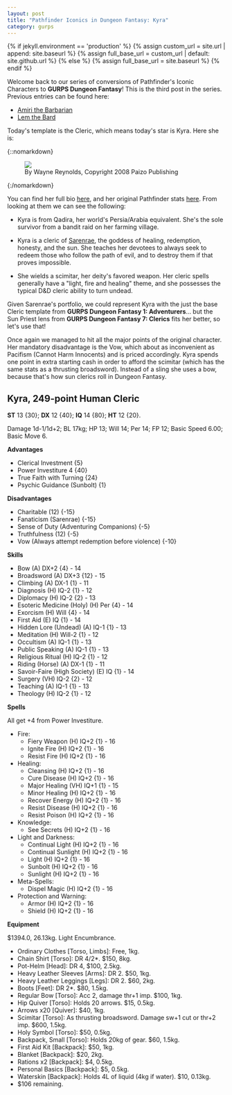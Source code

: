 ```yaml
---
layout: post
title: "Pathfinder Iconics in Dungeon Fantasy: Kyra"
category: gurps
---
```


  {% if jekyll.environment == 'production' %}
  {% assign custom_url = site.url | append: site.baseurl %}
  {% assign full_base_url = custom_url | default: site.github.url %}
  {% else %}
  {% assign full_base_url = site.baseurl %}
  {% endif %}

Welcome back to our series of conversions of Pathfinder's Iconic Characters to
**GURPS Dungeon Fantasy**! This is the third post in the series. Previous
entries can be found here:

- [Amiri the Barbarian][4]
- [Lem the Bard][5]

Today's template is the Cleric, which means today's
star is Kyra. Here she is:

{::nomarkdown}
<figure>
  <img src="{{ "/assets/Kyra.jpg" | prepend: full_base_url }}"/>
  <figcaption>By Wayne Reynolds, Copyright 2008 Paizo Publishing</figcaption>
</figure>
{:/nomarkdown}

You can find her full bio [here][1], and her original Pathfinder
stats [here][2]. From looking at them we can see the following:

* Kyra is from Qadira, her world's Persia/Arabia equivalent. She's the sole
  survivor from a bandit raid on her farming village.

* Kyra is a cleric of [Sarenrae][3], the goddess of healing, redemption,
  honesty, and the sun. She teaches her devotees to always seek to redeem those
  who follow the path of evil, and to destroy them if that proves impossible.

* She wields a scimitar, her deity's favored weapon. Her cleric spells generally
  have a "light, fire and healing" theme, and she possesses the typical D&D
  cleric ability to turn undead.

Given Sarenrae's portfolio, we could represent Kyra with the just the base
Cleric template from **GURPS Dungeon Fantasy 1: Adventurers**... but the Sun
Priest lens from **GURPS Dungeon Fantasy 7: Clerics** fits her better, so
let's use that!

Once again we managed to hit all the major points of the original character. Her
mandatory disadvantage is the Vow, which about as inconvenient as Pacifism
(Cannot Harm Innocents) and is priced accordingly. Kyra spends one point in
extra starting cash in order to afford the scimitar (which has the same stats as
a thrusting broadsword). Instead of a sling she uses a bow, because that's how
sun clerics roll in Dungeon Fantasy.

## Kyra, 249-point Human Cleric

**ST** 13 {30}; **DX** 12 {40}; **IQ** 14 {80}; **HT** 12 {20}.

Damage 1d-1/1d+2; BL 17kg; HP 13; Will 14; Per 14; FP 12; Basic Speed 6.00;
Basic Move 6.

**Advantages**

- Clerical Investment {5}
- Power Investiture 4 {40}
- True Faith with Turning {24}
- Psychic Guidance (Sunbolt) {1}

**Disadvantages**

- Charitable (12) {-15}
- Fanaticism (Sarenrae) {-15}
- Sense of Duty (Adventuring Companions) {-5}
- Truthfulness (12) {-5}
- Vow (Always attempt redemption before violence) {-10}

**Skills**

- Bow (A) DX+2 {4} - 14
- Broadsword (A) DX+3 {12} - 15
- Climbing (A) DX-1 {1} - 11
- Diagnosis (H) IQ-2 {1} - 12
- Diplomacy (H) IQ-2 {2} - 13
- Esoteric Medicine (Holy) (H) Per {4} - 14
- Exorcism (H) Will {4} - 14
- First Aid (E) IQ {1} - 14
- Hidden Lore (Undead) (A) IQ-1 {1} - 13
- Meditation (H) Will-2 {1} - 12
- Occultism (A) IQ-1 {1} - 13
- Public Speaking (A) IQ-1 {1} - 13
- Religious Ritual (H) IQ-2 {1} - 12
- Riding (Horse) (A) DX-1 {1} - 11
- Savoir-Faire (High Society) (E) IQ {1} - 14
- Surgery (VH) IQ-2 {2} - 12
- Teaching (A) IQ-1 {1} - 13
- Theology (H) IQ-2 {1} - 12

**Spells**

All get +4 from Power Investiture.

- Fire:
  - Fiery Weapon (H) IQ+2 {1} - 16
  - Ignite Fire (H) IQ+2 {1} - 16
  - Resist Fire (H) IQ+2 {1} - 16
- Healing:
  - Cleansing (H) IQ+2 {1} - 16
  - Cure Disease (H) IQ+2 {1} - 16
  - Major Healing (VH) IQ+1 {1} - 15
  - Minor Healing (H) IQ+2 {1} - 16
  - Recover Energy (H) IQ+2 {1} - 16
  - Resist Disease (H) IQ+2 {1} - 16
  - Resist Poison (H) IQ+2 {1} - 16
- Knowledge:
  - See Secrets (H) IQ+2 {1} - 16
- Light and Darkness:
  - Continual Light (H) IQ+2 {1} - 16
  - Continual Sunlight (H) IQ+2 {1} - 16
  - Light (H) IQ+2 {1} - 16
  - Sunbolt (H) IQ+2 {1} - 16
  - Sunlight (H) IQ+2 {1} - 16
- Meta-Spells:
  - Dispel Magic (H) IQ+2 {1} - 16
- Protection and Warning:
  - Armor (H) IQ+2 {1} - 16
  - Shield (H) IQ+2 {1} - 16

**Equipment**

$1394.0, 26.13kg. Light Encumbrance.

- Ordinary Clothes [Torso, Limbs]: Free, 1kg.
- Chain Shirt [Torso]: DR 4/2*. $150, 8kg.
- Pot-Helm [Head]: DR 4, $100, 2.5kg.
- Heavy Leather Sleeves [Arms]: DR 2. $50, 1kg.
- Heavy Leather Leggings [Legs]: DR 2. $60, 2kg.
- Boots [Feet]: DR 2*. $80, 1.5kg.
- Regular Bow [Torso]: Acc 2, damage thr+1 imp. $100, 1kg.
- Hip Quiver [Torso]: Holds 20 arrows. $15, 0.5kg.
- Arrows x20 [Quiver]: $40, 1kg.
- Scimitar [Torso]: As thrusting broadsword. Damage sw+1 cut or thr+2 imp. $600,
  1.5kg.
- Holy Symbol [Torso]: $50, 0.5kg.
- Backpack, Small [Torso]: Holds 20kg of gear. $60, 1.5kg.
- First Aid Kit [Backpack]: $50, 1kg.
- Blanket [Backpack]: $20, 2kg.
- Rations x2 [Backpack]: $4, 0.5kg.
- Personal Basics [Backpack]: $5, 0.5kg.
- Waterskin [Backpack]: Holds 4L of liquid (4kg if water). $10, 0.13kg.
- $106 remaining.


[1]: http://pathfinder.wikia.com/wiki/Kyra
[2]: http://paizo.com/pathfinderRPG/prd/npcCodex/iconic/kyra.html
[3]: http://pathfinder.wikia.com/wiki/Sarenrae
[4]: https://bira.github.io/octopus-carnival/gurps/2016/10/02/pathfinder-df-barbarian.html
[5]: https://bira.github.io/octopus-carnival/gurps/2016/10/08/pathfinder-df-bard.html
